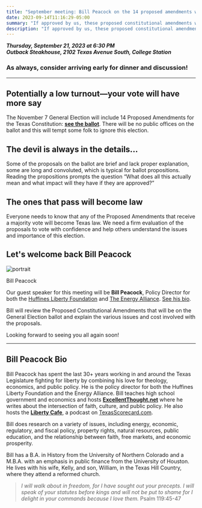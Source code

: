 ```yaml
---
title: "September meeting: Bill Peacock on the 14 proposed amendments we'll vote on for the Texas Constitution"
date: 2023-09-14T11:16:29-05:00
summary: "If approved by us, these proposed constitutional amendments will become law"
description: "If approved by us, these proposed constitutional amendments will become law"
---
```


**_Thursday, September 21, 2023 at 6:30 PM_**  
**_<strong><span class="hilite">Outback Steakhouse</span></strong>, 2102 Texas Avenue South, College Station_**

### As always, consider arriving early for dinner and discussion!

---

## Potentially a low turnout&mdash;your vote will have more say

The November 7 General Election will include 14 Proposed Amendments for the Texas Constitution: **[see the ballot](/pdf/2023-sample-ballot-final.pdf)**. There will be no public offices on the ballot and this will tempt some folk to ignore this election.  

## The devil is always in the details...  

Some of the proposals on the ballot are brief and lack proper explanation, some are long and convoluted, which is typical for ballot propositions. Reading the propositions prompts the question “What does all this actually mean and what impact will they have if they are approved?”  

## The ones that pass will become law

Everyone needs to know that any of the Proposed Amendments that receive a majority vote will become Texas law. We need a firm evaluation of the proposals to vote with confidence and help others understand the issues and importance of this election.  

## Let's welcome back Bill Peacock

<div class="align-right" style="width:30%;">
<img src="/img/bill-peacock-portrait.jpg" alt="portrait">  
<p>Bill Peacock</p>
</div>
 
Our guest speaker for this meeting will be **Bill Peacock**, Policy Director for both the [Huffines Liberty Foundation](https://huffinesliberty.com/) and [The Energy Alliance](https://www.theenergyalliance.com/). [See his bio](#bio).  

Bill will review the Proposed Constitutional Amendments that will be on the General Election ballot and explain the various issues and cost involved with the proposals.  

Looking forward to seeing you all again soon!


--- 

<a name="bio" id="bio"></a>

## Bill Peacock Bio

Bill Peacock has spent the last 30+ years working in and around the Texas Legislature fighting for liberty by combining his love for theology, economics, and public policy. He is the policy director for both the Huffines Liberty Foundation and the Energy Alliance. Bill teaches high school government and economics and hosts **[ExcellentThought.net](https://www.excellentthought.net/)** where he writes about the intersection of faith, culture, and public policy. He also hosts the **[Liberty Cafe](https://texasscorecard.com/series/the-liberty-cafe/)**, a podcast on [TexasScorecard.com](https://texasscorecard.com/). 

Bill does research on a variety of issues, including energy, economic, regulatory, and fiscal policy, property rights, natural resources, public education, and the relationship between faith, free markets, and economic prosperity.

Bill has a B.A. in History from the University of Northern Colorado and a M.B.A. with an emphasis in public finance from the University of Houston. He lives with his wife, Kelly, and son, William, in the Texas Hill Country, where they attend a reformed church.

> *I will walk about in freedom, for I have sought out your precepts. I will speak of your statutes before kings and will not be put to shame for I delight in your commands because I love them.*   Psalm 119:45-47
